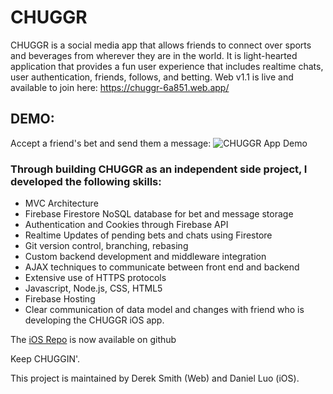 # CHUGGR
CHUGGR is a social media app that allows friends to connect over sports and beverages from wherever they are in the world. It is light-hearted application that provides a fun user experience that includes realtime chats, user authentication, friends, follows, and betting. Web v1.1 is live and available to join here: https://chuggr-6a851.web.app/

## DEMO: ##
Accept a friend's bet and send them a message:
![CHUGGR App Demo](CHUGGWeb.gif)


### Through building CHUGGR as an independent side project, I developed the following skills: ###
 * MVC Architecture
 * Firebase Firestore NoSQL database for bet and message storage
 * Authentication and Cookies through Firebase API
 * Realtime Updates of pending bets and chats using Firestore 
 * Git version control, branching, rebasing
 * Custom backend development and middleware integration
 * AJAX techniques to communicate between front end and backend
 * Extensive use of HTTPS protocols
 * Javascript, Node.js, CSS, HTML5
 * Firebase Hosting
 * Clear communication of data model and changes with friend who is developing the CHUGGR iOS app.

The [iOS Repo](https://github.com/bolderkat/CHUGGR) is now available on github 


Keep CHUGGIN'.

This project is maintained by Derek Smith (Web) and Daniel Luo (iOS).
